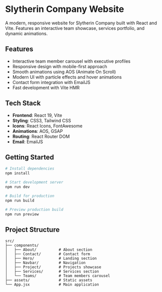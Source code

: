 # Slytherin Company Website

A modern, responsive website for Slytherin Company built with React and Vite. Features an interactive team showcase, services portfolio, and dynamic animations.

## Features

- Interactive team member carousel with executive profiles
- Responsive design with mobile-first approach
- Smooth animations using AOS (Animate On Scroll)
- Modern UI with particle effects and hover animations
- Contact form integration with EmailJS
- Fast development with Vite HMR

## Tech Stack

- **Frontend**: React 19, Vite
- **Styling**: CSS3, Tailwind CSS
- **Icons**: React Icons, FontAwesome
- **Animations**: AOS, GSAP
- **Routing**: React Router DOM
- **Email**: EmailJS

## Getting Started

```bash
# Install dependencies
npm install

# Start development server
npm run dev

# Build for production
npm run build

# Preview production build
npm run preview
```

## Project Structure

```
src/
├── components/
│   ├── About/          # About section
│   ├── Contact/        # Contact form
│   ├── Hero/           # Landing section
│   ├── Navbar/         # Navigation
│   ├── Project/        # Projects showcase
│   ├── Services/       # Services section
│   └── Teams/          # Team members carousel
├── assets/             # Static assets
└── App.jsx             # Main application
```
